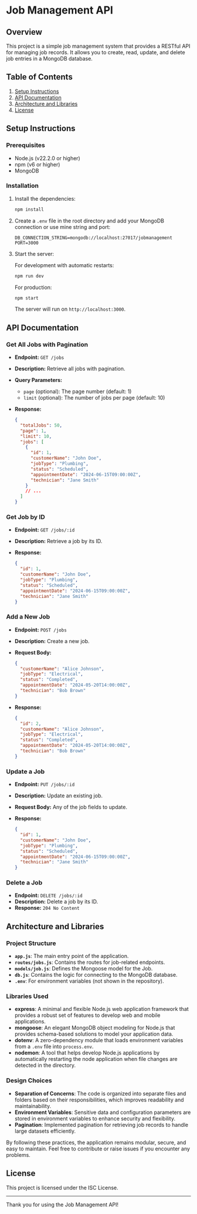 # Job Management API

## Overview

This project is a simple job management system that provides a RESTful API for managing job records. It allows you to create, read, update, and delete job entries in a MongoDB database.

## Table of Contents

1. [Setup Instructions](#setup-instructions)
2. [API Documentation](#api-documentation)
3. [Architecture and Libraries](#architecture-and-libraries)
4. [License](#license)

## Setup Instructions

### Prerequisites

- Node.js (v22.2.0 or higher)
- npm (v6 or higher)
- MongoDB

### Installation

1. Install the dependencies:

   ```sh
   npm install
   ```

2. Create a `.env` file in the root directory and add your MongoDB connection or use mine string and port:

   ```plaintext
   DB_CONNECTION_STRING=mongodb://localhost:27017/jobmanagement
   PORT=3000
   ```

3. Start the server:

   For development with automatic restarts:

   ```sh
   npm run dev
   ```

   For production:

   ```sh
   npm start
   ```

   The server will run on `http://localhost:3000`.

## API Documentation

### Get All Jobs with Pagination

- **Endpoint:** `GET /jobs`
- **Description:** Retrieve all jobs with pagination.
- **Query Parameters:**
  - `page` (optional): The page number (default: 1)
  - `limit` (optional): The number of jobs per page (default: 10)
- **Response:**

  ```json
  {
    "totalJobs": 50,
    "page": 1,
    "limit": 10,
    "jobs": [
      {
        "id": 1,
        "customerName": "John Doe",
        "jobType": "Plumbing",
        "status": "Scheduled",
        "appointmentDate": "2024-06-15T09:00:00Z",
        "technician": "Jane Smith"
      }
      // ...
    ]
  }
  ```

### Get Job by ID

- **Endpoint:** `GET /jobs/:id`
- **Description:** Retrieve a job by its ID.
- **Response:**

  ```json
  {
    "id": 1,
    "customerName": "John Doe",
    "jobType": "Plumbing",
    "status": "Scheduled",
    "appointmentDate": "2024-06-15T09:00:00Z",
    "technician": "Jane Smith"
  }
  ```

### Add a New Job

- **Endpoint:** `POST /jobs`
- **Description:** Create a new job.
- **Request Body:**

  ```json
  {
    "customerName": "Alice Johnson",
    "jobType": "Electrical",
    "status": "Completed",
    "appointmentDate": "2024-05-20T14:00:00Z",
    "technician": "Bob Brown"
  }
  ```

- **Response:**

  ```json
  {
    "id": 2,
    "customerName": "Alice Johnson",
    "jobType": "Electrical",
    "status": "Completed",
    "appointmentDate": "2024-05-20T14:00:00Z",
    "technician": "Bob Brown"
  }
  ```

### Update a Job

- **Endpoint:** `PUT /jobs/:id`
- **Description:** Update an existing job.
- **Request Body:** Any of the job fields to update.
- **Response:**

  ```json
  {
    "id": 1,
    "customerName": "John Doe",
    "jobType": "Plumbing",
    "status": "Scheduled",
    "appointmentDate": "2024-06-15T09:00:00Z",
    "technician": "Jane Smith"
  }
  ```

### Delete a Job

- **Endpoint:** `DELETE /jobs/:id`
- **Description:** Delete a job by its ID.
- **Response:** `204 No Content`

## Architecture and Libraries

### Project Structure

- **`app.js`**: The main entry point of the application.
- **`routes/jobs.js`**: Contains the routes for job-related endpoints.
- **`models/job.js`**: Defines the Mongoose model for the Job.
- **`db.js`**: Contains the logic for connecting to the MongoDB database.
- **`.env`**: For environment variables (not shown in the repository).

### Libraries Used

- **express**: A minimal and flexible Node.js web application framework that provides a robust set of features to develop web and mobile applications.
- **mongoose**: An elegant MongoDB object modeling for Node.js that provides schema-based solutions to model your application data.
- **dotenv**: A zero-dependency module that loads environment variables from a `.env` file into `process.env`.
- **nodemon**: A tool that helps develop Node.js applications by automatically restarting the node application when file changes are detected in the directory.

### Design Choices

- **Separation of Concerns**: The code is organized into separate files and folders based on their responsibilities, which improves readability and maintainability.
- **Environment Variables**: Sensitive data and configuration parameters are stored in environment variables to enhance security and flexibility.
- **Pagination**: Implemented pagination for retrieving job records to handle large datasets efficiently.

By following these practices, the application remains modular, secure, and easy to maintain. Feel free to contribute or raise issues if you encounter any problems.

## License

This project is licensed under the ISC License.

---

Thank you for using the Job Management API!
